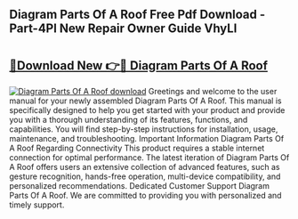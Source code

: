 ## Diagram Parts Of A Roof Free Pdf Download - Part-4Pl New Repair Owner Guide VhyLl

# <h2><a href="http://dfi6h2.blite.top/?on=Diagram+Parts+Of+A+Roof">🔗Download New 👉🔴 Diagram Parts Of A Roof</a></h2>

[![Diagram Parts Of A Roof download](https://i.imgur.com/lujVjoI.png)](http://dfi6h2.blite.top/?on=Diagram+Parts+Of+A+Roof)
Greetings and welcome to the user manual for your newly assembled Diagram Parts Of A Roof. This manual is specifically designed to help you get started with your product and provide you with a thorough understanding of its features, functions, and capabilities. You will find step-by-step instructions for installation, usage, maintenance, and troubleshooting. Important Information Diagram Parts Of A Roof Regarding Connectivity This product requires a stable internet connection for optimal performance. The latest iteration of Diagram Parts Of A Roof offers users an extensive collection of advanced features, such as gesture recognition, hands-free operation, multi-device compatibility, and personalized recommendations. Dedicated Customer Support Diagram Parts Of A Roof. We are committed to providing you with personalized and timely support.

